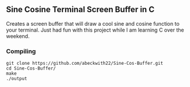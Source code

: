 ## Sine Cosine Terminal Screen Buffer in C

Creates a screen buffer that will draw a cool sine and cosine function to your terminal. Just had fun with this project
while I am learning C over the weekend.

### Compiling

```
git clone https://github.com/abeckwith22/Sine-Cos-Buffer.git
cd Sine-Cos-Buffer/
make
./output
```
